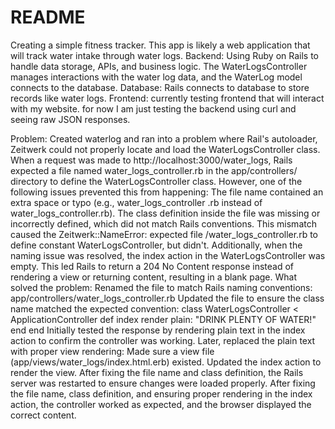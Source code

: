 # README
Creating a simple fitness tracker. 
This app is likely a web application that will track water intake through water logs. 
Backend:
Using Ruby on Rails to handle data storage, APIs, and business logic.
The WaterLogsController manages interactions with the water log data, and the WaterLog model connects to the database.
Database:
Rails connects to database to store records like water logs.
Frontend:
currently testing frontend that will interact with my website.
for now I am just testing the backend using curl and seeing raw JSON responses.

Problem:
Created waterlog and ran into a problem where Rail's autoloader, Zeitwerk could not properly locate and load the WaterLogsController class. When a request was made to http://localhost:3000/water_logs, 
Rails expected a file named water_logs_controller.rb in the app/controllers/ directory to define the WaterLogsController class. However, one of the following issues prevented this from happening:
The file name contained an extra space or typo (e.g., water_logs_controller .rb instead of water_logs_controller.rb).
The class definition inside the file was missing or incorrectly defined, which did not match Rails conventions.
This mismatch caused the Zeitwerk::NameError:
expected file <path>/water_logs_controller.rb to define constant WaterLogsController, but didn't.
Additionally, when the naming issue was resolved, the index action in the WaterLogsController was empty. This led Rails to return a 204 No Content response instead of rendering a view or returning content, resulting in a blank page.
What solved the problem:
Renamed the file to match Rails naming conventions: app/controllers/water_logs_controller.rb
Updated the file to ensure the class name matched the expected convention:
class WaterLogsController < ApplicationController
  def index
    render plain: "DRINK PLENTY OF WATER!"
  end
end
Initially tested the response by rendering plain text in the index action to confirm the controller was working.
Later, replaced the plain text with proper view rendering:
Made sure a view file (app/views/water_logs/index.html.erb) existed.
Updated the index action to render the view.
After fixing the file name and class definition, the Rails server was restarted to ensure changes were loaded properly.
After fixing the file name, class definition, and ensuring proper rendering in the index action, the controller worked as expected, and the browser displayed the correct content.
